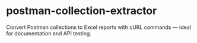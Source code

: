 # postman-collection-extractor
Convert Postman collections to Excel reports with cURL commands — ideal for documentation and API testing.
